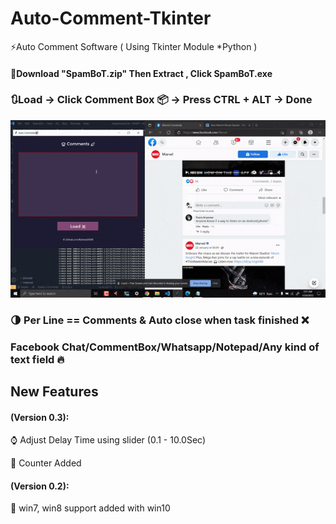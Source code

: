 # Auto-Comment-Tkinter
⚡Auto Comment Software ( Using Tkinter Module *Python )
#### 🚀Download "SpamBoT.zip" Then Extract , Click SpamBoT.exe
### 🔃Load -> Click Comment Box 📦 -> Press CTRL + ALT -> Done
![ACT](https://raw.githubusercontent.com/RaihanEXE99/Auto-Comment-Tkinter/main/Auto-Comment-Tkinter_%20Auto%20Comment%20Software(%20Using%20Tkinter%20Module%20_Python%20)RaihanEXE99.gif)

### 🌗 Per Line == Comments & Auto close when task finished ❌
### Facebook Chat/CommentBox/Whatsapp/Notepad/Any kind of text field 🔥
## New Features 
#### (Version 0.3):
⌚ Adjust Delay Time using slider (0.1 - 10.0Sec)

👾 Counter Added

#### (Version 0.2):
👾 win7, win8 support added with win10
